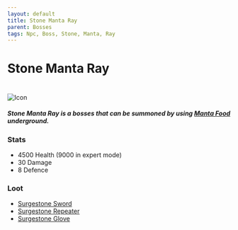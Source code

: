 ```yaml
---
layout: default
title: Stone Manta Ray
parent: Bosses
tags: Npc, Boss, Stone, Manta, Ray
---
```


# Stone Manta Ray
#
![Icon](https://koekmeneer.github.io/SupernovaMod/assets/images/boss_stone_manta_ray.png)

##### Stone Manta Ray is a bosses that can be summoned by using [Manta Food](https://koekmeneer.github.io/SupernovaMod/docs/items/miscellaneous/manta_food) underground.

### Stats
- 4500 Health (9000 in expert mode)
- 30 Damage 
- 8 Defence

### Loot
- [Surgestone Sword](https://koekmeneer.github.io/SupernovaMod/docs/items/weapons/surgestone_sword)
- [Surgestone Repeater](https://koekmeneer.github.io/SupernovaMod/docs/items/weapons/surgestone_repeater)
- [Surgestone Glove](https://koekmeneer.github.io/SupernovaMod/docs/items/weapons/surgestone_glove)